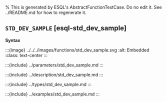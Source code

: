 % This is generated by ESQL's AbstractFunctionTestCase. Do no edit it. See ../README.md for how to regenerate it.

## `STD_DEV_SAMPLE` [esql-std_dev_sample]

**Syntax**

:::{image} ../../../images/functions/std_dev_sample.svg
:alt: Embedded
:class: text-center
:::


:::{include} ../parameters/std_dev_sample.md
:::

:::{include} ../description/std_dev_sample.md
:::

:::{include} ../types/std_dev_sample.md
:::

:::{include} ../examples/std_dev_sample.md
:::
